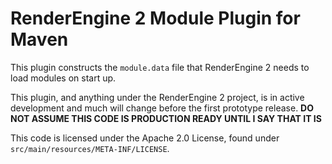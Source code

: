 # RenderEngine 2 Module Plugin for Maven

This plugin constructs the `module.data` file that RenderEngine 2 needs to load modules on start up.

This plugin, and anything under the RenderEngine 2 project, is in active development and much will change before the first prototype release. **DO NOT ASSUME THIS CODE IS PRODUCTION READY UNTIL I SAY THAT IT IS**

This code is licensed under the Apache 2.0 License, found under `src/main/resources/META-INF/LICENSE`.